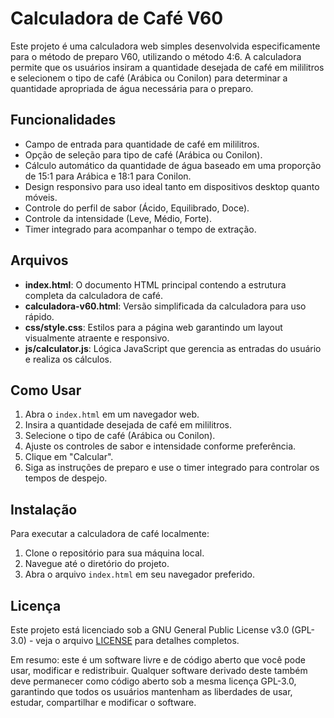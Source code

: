 # Calculadora de Café V60

Este projeto é uma calculadora web simples desenvolvida especificamente para o método de preparo V60, utilizando o método 4:6. A calculadora permite que os usuários insiram a quantidade desejada de café em mililitros e selecionem o tipo de café (Arábica ou Conilon) para determinar a quantidade apropriada de água necessária para o preparo.

## Funcionalidades

- Campo de entrada para quantidade de café em mililitros.
- Opção de seleção para tipo de café (Arábica ou Conilon).
- Cálculo automático da quantidade de água baseado em uma proporção de 15:1 para Arábica e 18:1 para Conilon.
- Design responsivo para uso ideal tanto em dispositivos desktop quanto móveis.
- Controle do perfil de sabor (Ácido, Equilibrado, Doce).
- Controle da intensidade (Leve, Médio, Forte).
- Timer integrado para acompanhar o tempo de extração.

## Arquivos

- **index.html**: O documento HTML principal contendo a estrutura completa da calculadora de café.
- **calculadora-v60.html**: Versão simplificada da calculadora para uso rápido.
- **css/style.css**: Estilos para a página web garantindo um layout visualmente atraente e responsivo.
- **js/calculator.js**: Lógica JavaScript que gerencia as entradas do usuário e realiza os cálculos.

## Como Usar

1. Abra o `index.html` em um navegador web.
2. Insira a quantidade desejada de café em mililitros.
3. Selecione o tipo de café (Arábica ou Conilon).
4. Ajuste os controles de sabor e intensidade conforme preferência.
5. Clique em "Calcular".
6. Siga as instruções de preparo e use o timer integrado para controlar os tempos de despejo.

## Instalação

Para executar a calculadora de café localmente:

1. Clone o repositório para sua máquina local.
2. Navegue até o diretório do projeto.
3. Abra o arquivo `index.html` em seu navegador preferido.

## Licença

Este projeto está licenciado sob a GNU General Public License v3.0 (GPL-3.0) - veja o arquivo [LICENSE](LICENSE) para detalhes completos.

Em resumo: este é um software livre e de código aberto que você pode usar, modificar e redistribuir. Qualquer software derivado deste também deve permanecer como código aberto sob a mesma licença GPL-3.0, garantindo que todos os usuários mantenham as liberdades de usar, estudar, compartilhar e modificar o software.